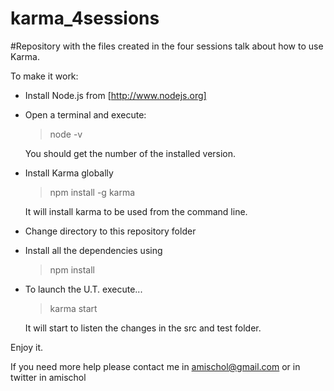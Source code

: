 karma_4sessions
===============

#Repository with the files created in the four sessions talk about how to use Karma.

To make it work:

* Install Node.js from [http://www.nodejs.org]

* Open a terminal and execute:
    > node -v

    You should get the number of the installed version.

* Install Karma globally
    > npm install -g karma

    It will install karma to be used from the command line.

* Change directory to this repository folder
* Install all the dependencies using
    > npm install

* To launch the U.T. execute...
    > karma start

    It will start to listen the changes in the src and test folder.

Enjoy it.

If you need more help please contact me in amischol@gmail.com or in twitter in amischol


